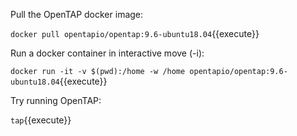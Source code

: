 Pull the OpenTAP docker image:

`docker pull opentapio/opentap:9.6-ubuntu18.04`{{execute}}


Run a docker container in interactive move (-i):

`docker run -it -v $(pwd):/home -w /home opentapio/opentap:9.6-ubuntu18.04`{{execute}}


Try running OpenTAP:

`tap`{{execute}}